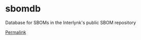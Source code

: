 # sbomdb
Database for SBOMs in the Interlynk's public SBOM repository

[Permalink](https://s3.amazonaws.com/app.interlynk.io/static/db/sbomlc.db)
